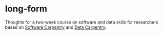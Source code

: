 # long-form

Thoughts for a two-week course on software and data skills for researchers
based on [Software Carpentry](http://software-carpentry.org) and [Data Carpentry](http://datacarpentry.org).
